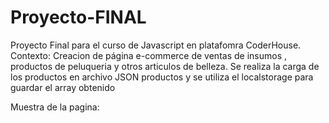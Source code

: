 # Proyecto-FINAL
Proyecto Final para el curso de Javascript en platafomra CoderHouse.
Contexto:
Creacion de página e-commerce de ventas de insumos , productos de peluqueria y otros articulos de belleza.
Se realiza la carga de los productos en archivo JSON productos y se utiliza el localstorage para guardar el array obtenido

Muestra de la pagina:

